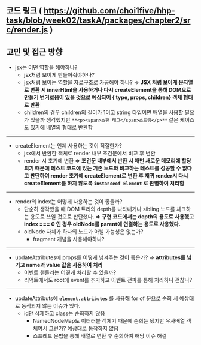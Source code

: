 ## 코드 링크 ( https://github.com/choi1five/hhp-task/blob/week02/taskA/packages/chapter2/src/render.js )

## 고민 및 접근 방향

- jsx는 어떤 역할을 해야하나?
  - jsx처럼 보이게 만들어줘야하나?
  - jsx처럼 보이는 역할을 자료구조로 가공해야 하나?
    ⇒ **JSX 처럼 보이게 문자열로 변환 시 innerHtml을 사용하거나 다시 createElement을 통해 DOM으로 만들기 번거로움이 있을 것으로 예상되어 { type, props, children} 객체 형태로 반환**
  - children의 경우 children의 길이가 1이고 string 타입이면 배열을 사용할 필요가 있을까 생각했지만 `**<p><span>스팬 태그</span>스트링</p>**` 같은 케이스도 있기에 배열의 형태로 반환함

---

- createElement는 언제 사용하는 것이 적절한가?
  - jsx에서 반환한 객체로 render 내부 조건문에서 비교 후 변환
  - render 시 초기에 변환
    **⇒ 조건문 내부에서 반환 시 매번 새로운 메모리에 할당되기 때문에 테스트 코드에 있는 기존 노드와 비교하는 테스트를 성공할 수 없다고 판단하여 render 초기에 createElement로 변환 후 재귀 render시 다시 createElement를 하지 않도록 `instanceof Element` 로 판별하여 처리함**

---

- render의 index는 어떻게 사용하는 것이 좋을까?
  - 단순히 생각했을 때 DOM 트리의 depth를 나타내거나 sibling 노드를 체크하는 용도로 쓰일 것으로 판단했다.
    **⇒ 구현 코드에서는 depth의 용도로 사용했고 index === 0 인 경우 oldNode를 parent에 연결하는 용도로 사용했다.**
  - oldNode 자체가 하나의 노드가 아닐 가능성은 없는가?
    - fragment 개념을 사용해야하나?

---

- updateAttributes에 props를 어떻게 넘겨주는 것이 좋은가?
  ⇒ **attributes를 넘기고 name과 value 값을 사용하여 처리**
  - 이벤트 핸들러는 어떻게 처리할 수 있을까?
  - 리액트에서도 root에 event를 추가하고 이벤트 전파를 통해 처리하니 괜찮나?

---

- updateAttributs에 **`element.attributes`** 를 사용해 for of 문으로 순회 시 예상대로 동작되지 않는 이슈가 있다.
  - id만 삭제하고 class는 순회하지 않음
    - NamedNodeMap도 이터러블 객체기 때문에 순회는 됐지만 유사배열 객체여서 그런가? 예상대로 동작하지 않음
    - 스프레드 문법을 통해 배열로 변환 후 순회하여 해당 이슈 해결
